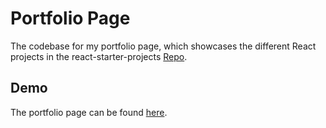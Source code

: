 # Portfolio Page

The codebase for my portfolio page, which showcases the different React projects in the react-starter-projects [Repo](https://github.com/JohnLi-98/react-starter-projects).

## Demo

The portfolio page can be found [here](https://react-starter-projects.netlify.app/).
